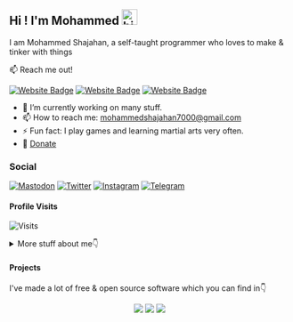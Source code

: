 ## Hi ! I'm Mohammed <img src="./wave.gif" width="28px" alt="hi">

I am Mohammed Shajahan, a self-taught programmer who loves to make & tinker with things

:mailbox: Reach me out!

[![Website Badge](./images/Website.svg)](https://mohammedshajahan7.github.io/)
[![Website Badge](./images/Blog.svg)](https://mohammedshajahan.netlify.app/)
[![Website Badge](./images/Project.svg)](#)


- 🔭 I’m currently working on many stuff.
- 📫 How to reach me: mohammedshajahan7000@gmail.com
- ⚡ Fun fact: I play games and learning martial arts very often.
- 💸 [Donate](#)

### Social

[![Mastodon](./images/Mastodon.svg)](https://fosstodon.org/@MohammedShajahan7)
[![Twitter](./images/Twitter.svg)](https://twitter.com/mohammedsh6236)
[![Instagram](./images/Instagram.svg)](https://instagram.com/mohammedshajahan7)
[![Telegram](./images/Telegram.svg)](https://t.me/mohammed_shajahan)

#### Profile Visits 

![Visits](https://visitor-badge.glitch.me/badge?page_id=mohammedshajahan7.mohammedshajahan7)

<details>
<summary>
  More stuff about me👇
</summary>

#### Github Stats

![Mohammed's github stats](https://github-readme-stats.vercel.app/api?username=mohammedshajahan7&count_private=true&theme=tokyonight&hide=contribs,prs)

</details>

#### Projects

I've made a lot of free & open source software which you can find in👇

<p align="center">
    <a href="https://mohammedshajahan.netlify.app/projects/" target="_blank"><img src="./images/Project.svg"/></a>
    <a href="https://github.com/MohammedShajahan7" target="_blank"><img src="./images/Github.svg"/></a>
    <a href="https://gitlab.com/MohammedShajahan7" target="_blank"><img src="./images/Gitlab.svg"/></a>
</p>
